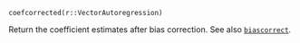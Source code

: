 ```
coefcorrected(r::VectorAutoregression)
```

Return the coefficient estimates after bias correction. See also [`biascorrect`](@ref).
